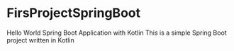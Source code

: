 # FirsProjectSpringBoot
Hello World Spring Boot Application with Kotlin This is a simple Spring Boot project written in Kotlin
